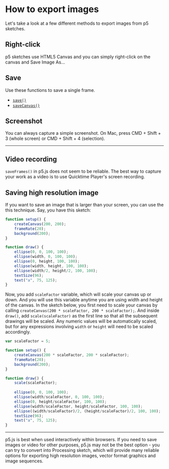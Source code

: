 # How to export images
Let's take a look at a few different methods to export images from p5 sketches.

## Right-click
p5 sketches use HTML5 Canvas and you can simply right-click on the canvas and Save Image As...

## Save
Use these functions to save a single frame.

- [`save()`](http://p5js.org/reference/#/p5/save)
- [`saveCanvas()`](http://p5js.org/reference/#/p5/saveCanvas)

## Screenshot
You can always capture a simple screenshot. On Mac, press CMD + Shift + 3 (whole screen) or CMD + Shift + 4 (selection).

-----

## Video recording
`saveFrames()` in p5.js does not seem to be reliable. The best way to capture your work as a video is to use Quicktime Player's screen recording.

## Saving high resolution image
If you want to save an image that is larger than your screen, you can use the this technique. Say, you have this sketch:

```js
function setup() {
	createCanvas(200, 200);
	frameRate(20);
	background(200);
}

function draw() {	
	ellipse(0, 0, 100, 100);
	ellipse(width, 0, 100, 100);
	ellipse(0, height, 100, 100);
	ellipse(width, height, 100, 100);
	ellipse(width/2, height/2, 100, 100);
	textSize(96);
	text("a", 75, 125);
}
```

Now, you add `scaleFactor` variable, which will scale your canvas up or down. And you will use this variable anytime you are using width and height of the canvas. In the sketch below, you first need to scale your canvas by calling `createCanvas(200 * scaleFactor, 200 * scaleFactor);`. And inside `draw()`, add `scale(scaleFactor)` as the first line so that all the subsequent drawings will be scaled. Any numeric values will be automatically scaled, but for any expressions involving `width` or `height` will need to be scaled accordingly.

```js
var scaleFactor = 5;

function setup() {
	createCanvas(200 * scaleFactor, 200 * scaleFactor);
	frameRate(20);
	background(200);
}

function draw() {
	scale(scaleFactor);
	
	ellipse(0, 0, 100, 100);
	ellipse(width/scaleFactor, 0, 100, 100);
	ellipse(0, height/scaleFactor, 100, 100);
	ellipse(width/scaleFactor, height/scaleFactor, 100, 100);
	ellipse((width/scaleFactor)/2, (height/scaleFactor)/2, 100, 100);
	textSize(96);
	text("a", 75, 125);
}
```

-----

p5.js is best when used interactively within browsers. If you need to save images or video for other purposes, p5.js may not be the best option - you can try to convert into Processing sketch, which will provide many reliable options for exporting high resolution images, vector format graphics and image sequences.

